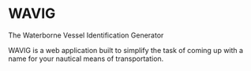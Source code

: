 # WAVIG
The Waterborne Vessel Identification Generator

WAVIG is a web application built to simplify the task of coming up with a name for your nautical means of transportation.
